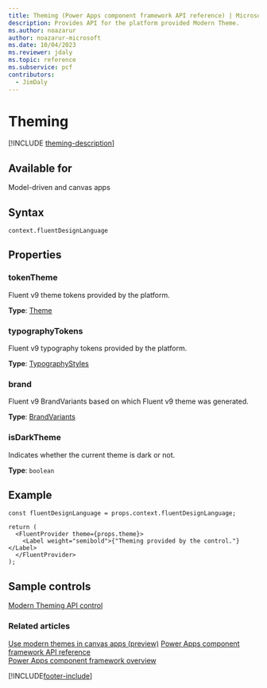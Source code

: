 ```yaml
---
title: Theming (Power Apps component framework API reference) | Microsoft Docs
description: Provides API for the platform provided Modern Theme.
ms.author: noazarur
author: noazarur-microsoft
ms.date: 10/04/2023
ms.reviewer: jdaly
ms.topic: reference
ms.subservice: pcf
contributors:
  - JimDaly
---
```


# Theming

[!INCLUDE [theming-description](includes/theming-description.md)]

## Available for

Model-driven and canvas apps

## Syntax

`context.fluentDesignLanguage`

## Properties

### tokenTheme

Fluent v9 theme tokens provided by the platform.

**Type**: [Theme](https://github.com/microsoft/fluentui/blob/401ff6d9af9536b24ab3c52c658127d19706e030/packages/tokens/src/types.ts)

### typographyTokens

Fluent v9 typography tokens provided by the platform.

**Type**: [TypographyStyles](https://github.com/microsoft/fluentui/blob/401ff6d9af9536b24ab3c52c658127d19706e030/packages/tokens/src/global/typographyStyles.ts)

### brand

Fluent v9 BrandVariants based on which Fluent v9 theme was generated.

**Type**: [BrandVariants](https://github.com/microsoft/fluentui/blob/401ff6d9af9536b24ab3c52c658127d19706e030/packages/tokens/src/types.ts)

### isDarkTheme

Indicates whether the current theme is dark or not.

**Type**: `boolean`

## Example

```TSX
const fluentDesignLanguage = props.context.fluentDesignLanguage;

return (
  <FluentProvider theme={props.theme}>
    <Label weight="semibold">{"Theming provided by the control."}</Label>
  </FluentProvider>
);

```

## Sample controls

[Modern Theming API control](../sample-controls/modern-theming-api-control.md)

### Related articles

[Use modern themes in canvas apps (preview)](../../../maker/canvas-apps/controls/modern-controls/modern-theming)
[Power Apps component framework API reference](../reference/index.md)<br />
[Power Apps component framework overview](../overview.md)

[!INCLUDE[footer-include](../../../includes/footer-banner.md)]
